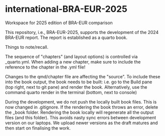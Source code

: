 # international-BRA-EUR-2025
Workspace for 2025 edition of BRA-EUR comparison

This repository, i.e., BRA-EUR-2025, supports the development of the 2024 BRA-EUR report. The report is established as a quarto book.

Things to note/recall.

The sequence of "chapters" (and layout options) is controlled via _quarto.yml. 
When adding a new chapter, make sure to include the reference to the chapter in the .yml file!

Changes to the qmd/chapter file are affecting the "source". 
To include these into the book output, the book needs to be built: i.e. go to the Build pane (top right, next to git pane) and render the book. 
Alternatively, use the command quarto render in the terminal (bottom, next to console)

During the development, we do not push the locally built book files. 
This is now changed in .gitignore. 
If the rendering the book throws an error, delete the _book folder. 
Rendering the book locally will regenerate all the output files (and this folder). 
This avoids nasty sync errors between development version on our laptops.
We upload newer versions as the draft matures and then start on finalising the work.

